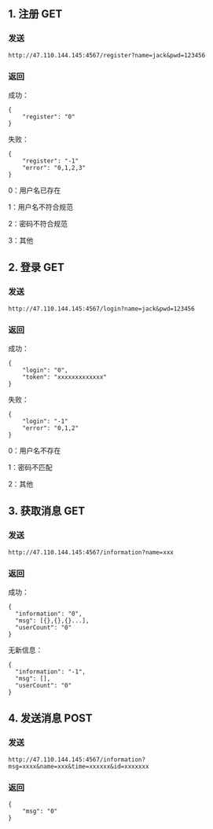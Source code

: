 ## 1. 注册 GET

### 发送

```
http://47.110.144.145:4567/register?name=jack&pwd=123456
```

### 返回

成功：

```
{
    "register": "0"
}
```

失败：

```
{
	"register": "-1"
	"error": "0,1,2,3"
}
```

0：用户名已存在

1：用户名不符合规范

2：密码不符合规范

3：其他

## 2. 登录 GET

### 发送

```
http://47.110.144.145:4567/login?name=jack&pwd=123456
```

### 返回

成功：

```
{
    "login": "0",
    "token": "xxxxxxxxxxxxx"
}
```

失败：

```
{
    "login": "-1"
    "error": "0,1,2"
}
```

0：用户名不存在

1：密码不匹配

2：其他

## 3. 获取消息 GET

### 发送

```
http://47.110.144.145:4567/information?name=xxx
```
### 返回  

成功：

  ```
{
	"information": "0",
	"msg": [{},{},{}...],
	"userCount": "0"
}
  ```
  无新信息：
  ```
{
	"information": "-1",
	"msg": [],
	"userCount": "0"
}
  ```
## 4. 发送消息 POST

### 发送

```
http://47.110.144.145:4567/information?msg=xxxx&name=xxx&time=xxxxxx&id=xxxxxxx
```

### 返回

```
{
	"msg": "0"
}
```

